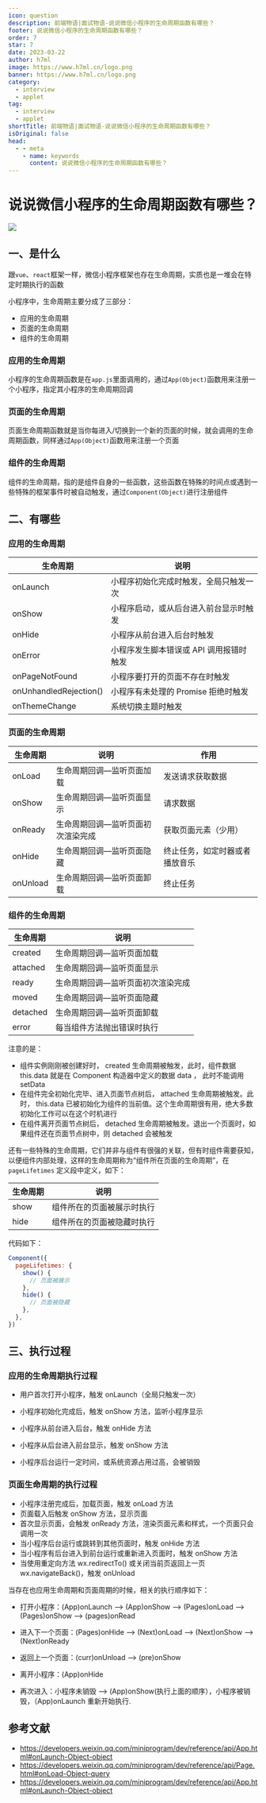 ```yaml
---
icon: question
description: 前端物语|面试物语-说说微信小程序的生命周期函数有哪些？
footer: 说说微信小程序的生命周期函数有哪些？
order: 7
star: 7
date: 2023-03-22
author: h7ml
image: https://www.h7ml.cn/logo.png
banner: https://www.h7ml.cn/logo.png
category:
  - interview
  - applet
tag:
  - interview
  - applet
shortTitle: 前端物语|面试物语-说说微信小程序的生命周期函数有哪些？
isOriginal: false
head:
  - - meta
    - name: keywords
      content: 说说微信小程序的生命周期函数有哪些？
---
```


# 说说微信小程序的生命周期函数有哪些？

![](https://static.h7ml.cn/vitepress/assets/images/interview/1df64890-30e0-11ec-8e64-91fdec0f05a1.png)

## 一、是什么

跟`vue`、`react`框架一样，微信小程序框架也存在生命周期，实质也是一堆会在特定时期执行的函数

小程序中，生命周期主要分成了三部分：

- 应用的生命周期
- 页面的生命周期
- 组件的生命周期

### 应用的生命周期

小程序的生命周期函数是在`app.js`里面调用的，通过`App(Object)`函数用来注册一个小程序，指定其小程序的生命周期回调

### 页面的生命周期

页面生命周期函数就是当你每进入/切换到一个新的页面的时候，就会调用的生命周期函数，同样通过`App(Object)`函数用来注册一个页面

### 组件的生命周期

组件的生命周期，指的是组件自身的一些函数，这些函数在特殊的时间点或遇到一些特殊的框架事件时被自动触发，通过`Component(Object)`进行注册组件

## 二、有哪些

### 应用的生命周期

| 生命周期               | 说明                                    |
| ---------------------- | --------------------------------------- |
| onLaunch               | 小程序初始化完成时触发，全局只触发一次  |
| onShow                 | 小程序启动，或从后台进入前台显示时触发  |
| onHide                 | 小程序从前台进入后台时触发              |
| onError                | 小程序发生脚本错误或 API 调用报错时触发 |
| onPageNotFound         | 小程序要打开的页面不存在时触发          |
| onUnhandledRejection() | 小程序有未处理的 Promise 拒绝时触发     |
| onThemeChange          | 系统切换主题时触发                      |

### 页面的生命周期

| 生命周期 | 说明                              | 作用                           |
| -------- | --------------------------------- | ------------------------------ |
| onLoad   | 生命周期回调—监听页面加载         | 发送请求获取数据               |
| onShow   | 生命周期回调—监听页面显示         | 请求数据                       |
| onReady  | 生命周期回调—监听页面初次渲染完成 | 获取页面元素（少用）           |
| onHide   | 生命周期回调—监听页面隐藏         | 终止任务，如定时器或者播放音乐 |
| onUnload | 生命周期回调—监听页面卸载         | 终止任务                       |

### 组件的生命周期

| 生命周期 | 说明                              |
| -------- | --------------------------------- |
| created  | 生命周期回调—监听页面加载         |
| attached | 生命周期回调—监听页面显示         |
| ready    | 生命周期回调—监听页面初次渲染完成 |
| moved    | 生命周期回调—监听页面隐藏         |
| detached | 生命周期回调—监听页面卸载         |
| error    | 每当组件方法抛出错误时执行        |

注意的是：

- 组件实例刚刚被创建好时， created 生命周期被触发，此时，组件数据 this.data 就是在 Component 构造器中定义的数据 data ， 此时不能调用 setData
- 在组件完全初始化完毕、进入页面节点树后， attached 生命周期被触发。此时， this.data 已被初始化为组件的当前值。这个生命周期很有用，绝大多数初始化工作可以在这个时机进行
- 在组件离开页面节点树后， detached 生命周期被触发。退出一个页面时，如果组件还在页面节点树中，则 detached 会被触发

还有一些特殊的生命周期，它们并非与组件有很强的关联，但有时组件需要获知，以便组件内部处理，这样的生命周期称为“组件所在页面的生命周期”，在 `pageLifetimes` 定义段中定义，如下：

| 生命周期 | 说明                       |
| -------- | -------------------------- |
| show     | 组件所在的页面被展示时执行 |
| hide     | 组件所在的页面被隐藏时执行 |

代码如下：

```js
Component({
  pageLifetimes: {
    show() {
      // 页面被展示
    },
    hide() {
      // 页面被隐藏
    },
  },
})
```

## 三、执行过程

### 应⽤的⽣命周期执行过程

- ⽤户⾸次打开⼩程序，触发 onLaunch（全局只触发⼀次）

- ⼩程序初始化完成后，触发 onShow ⽅法，监听⼩程序显示

- ⼩程序从前台进⼊后台，触发 onHide ⽅法

- ⼩程序从后台进⼊前台显示，触发 onShow ⽅法

- ⼩程序后台运⾏⼀定时间，或系统资源占⽤过⾼，会被销毁

### ⻚⾯⽣命周期的执行过程

- ⼩程序注册完成后，加载⻚⾯，触发 onLoad ⽅法
- ⻚⾯载⼊后触发 onShow ⽅法，显示⻚⾯
- ⾸次显示⻚⾯，会触发 onReady ⽅法，渲染⻚⾯元素和样式，⼀个⻚⾯只会调⽤⼀次
- 当⼩程序后台运⾏或跳转到其他⻚⾯时，触发 onHide ⽅法
- 当⼩程序有后台进⼊到前台运⾏或重新进⼊⻚⾯时，触发 onShow ⽅法
- 当使⽤重定向⽅法 wx.redirectTo() 或关闭当前⻚返回上⼀⻚ wx.navigateBack()，触发 onUnload

当存在也应用生命周期和页面周期的时候，相关的执行顺序如下：

- 打开小程序：(App)onLaunch --> (App)onShow --> (Pages)onLoad --> (Pages)onShow --> (pages)onRead

- 进入下一个页面：(Pages)onHide --> (Next)onLoad --> (Next)onShow --> (Next)onReady

- 返回上一个页面：(curr)onUnload --> (pre)onShow

- 离开小程序：(App)onHide

- 再次进入：小程序未销毁 --> (App)onShow(执行上面的顺序），小程序被销毁，（App)onLaunch 重新开始执行.

## 参考文献

- <https://developers.weixin.qq.com/miniprogram/dev/reference/api/App.html#onLaunch-Object-object>
- <https://developers.weixin.qq.com/miniprogram/dev/reference/api/Page.html#onLoad-Object-query>
- <https://developers.weixin.qq.com/miniprogram/dev/reference/api/App.html#onLaunch-Object-object>
